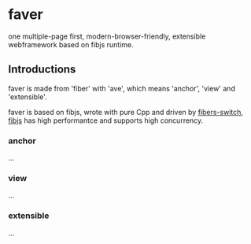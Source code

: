# faver
one multiple-page first, modern-browser-friendly, extensible webframework based on fibjs runtime.

## Introductions

faver is made from 'fiber' with 'ave', which means 'anchor', 'view' and 'extensible'.

faver is based on fibjs, wrote with pure Cpp and driven by [fibers-switch], [fibjs] has high performantce and supports high concurrency.

### anchor
...

### view
...

### extensible
...

[fibers-switch]:https://en.wikipedia.org/wiki/Fiber_(computer_science)
[fibjs]:https://github.com/fibjs/fibjs
